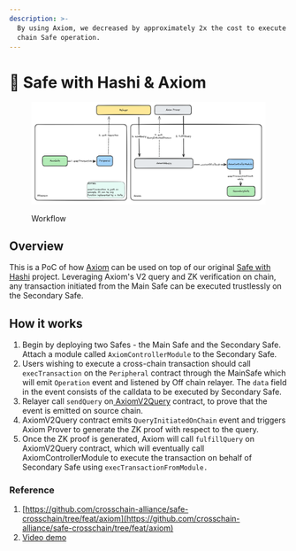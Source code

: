 ```yaml
---
description: >-
  By using Axiom, we decreased by approximately 2x the cost to execute a cross
  chain Safe operation.
---
```


# 🦺 Safe with Hashi & Axiom

<figure><img src="../../.gitbook/assets/Screenshot 2024-05-29 at 15.53.38.png" alt=""><figcaption><p>Workflow</p></figcaption></figure>

## Overview

This is a PoC of how [Axiom](https://docs.axiom.xyz/) can be used on top of our original [Safe with Hashi](safe-with-hashi.md) project. Leveraging Axiom's V2 query and ZK verification on chain, any transaction initiated from the Main Safe can be executed trustlessly on the Secondary Safe.



## How it works

1. Begin by deploying two Safes - the Main Safe and the Secondary Safe. Attach a module called `AxiomControllerModule` to the Secondary Safe.
2. Users wishing to execute a cross-chain transaction should call `execTransaction` on the `Peripheral` contract through the MainSafe which will emit `Operation` event and listened by Off chain relayer. The `data` field in the event consists of the calldata to be executed by Secondary Safe.
3. Relayer call `sendQuery` on[ AxiomV2Query](https://docs.axiom.xyz/protocol/protocol-design/axiom-query-protocol/) contract, to prove that the event is emitted on source chain.
4. AxiomV2Query contract emits `QueryInitiatedOnChain` event and triggers Axiom Prover to generate the ZK proof with respect to the query.
5. Once the ZK proof is generated, Axiom will call `fulfillQuery`  on AxiomV2Query contract, which will eventually call AxiomControllerModule to execute the transaction on behalf of Secondary Safe using `execTransactionFromModule.`



### Reference&#x20;

1. [https://github.com/crosschain-alliance/safe-crosschain/tree/feat/axiom](https://github.com/crosschain-alliance/safe-crosschain/tree/feat/axiom)
2. [Video demo](https://rose-working-giraffe-362.mypinata.cloud/ipfs/QmRYzd8Gt8cNuWoviDvDTAehDxNSCj1QEJzpq6atuqkjou)

